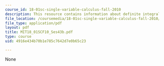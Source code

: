 ```yaml
---
course_id: 18-01sc-single-variable-calculus-fall-2010
description: This resource contains information about definite integrals.
file_location: /coursemedia/18-01sc-single-variable-calculus-fall-2010/4916e434b70b1e785c7642d7e0b65c23_MIT18_01SCF10_Ses43b.pdf
file_type: application/pdf
layout: pdf
title: MIT18_01SCF10_Ses43b.pdf
type: course
uid: 4916e434b70b1e785c7642d7e0b65c23

---
```

None